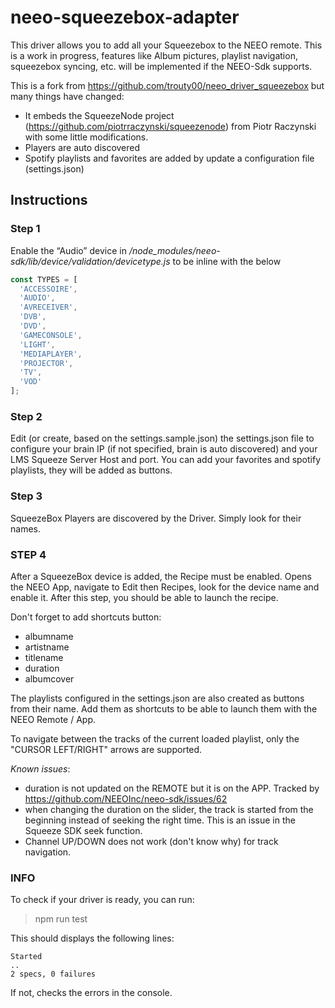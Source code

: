 ﻿# neeo-squeezebox-adapter

This driver allows you to add all your Squeezebox to the NEEO remote. This is a work in progress, features like Album pictures, playlist navigation, squeezebox syncing, etc. will be implemented if the NEEO-Sdk supports. 

This is a fork from https://github.com/trouty00/neeo_driver_squeezebox but many things have changed:

* It embeds the SqueezeNode project (https://github.com/piotrraczynski/squeezenode) from Piotr Raczynski with some little modifications.
* Players are auto discovered
* Spotify playlists and favorites are added by update a configuration file (settings.json)


## Instructions
### Step 1
Enable the “Audio” device in */node_modules/neeo-sdk/lib/device/validation/devicetype.js* to be inline with the below

``` javascript
const TYPES = [
  'ACCESSOIRE',
  'AUDIO',
  'AVRECEIVER',
  'DVB',
  'DVD',
  'GAMECONSOLE',
  'LIGHT',
  'MEDIAPLAYER',
  'PROJECTOR',
  'TV',
  'VOD'
];
```

### Step 2
Edit (or create, based on the settings.sample.json) the settings.json file to configure your brain IP (if not specified, brain is auto discovered) and your LMS Squeeze Server Host and port. 
You can add your favorites and spotify playlists, they will be added as buttons. 

### Step 3
SqueezeBox Players are discovered by the Driver. Simply look for their names.

### STEP 4
After a SqueezeBox device is added, the Recipe must be enabled.
Opens the NEEO App, navigate to Edit then Recipes, look for the device name and enable it. 
After this step, you should be able to launch the recipe. 

Don't forget to add shortcuts button:
* albumname
* artistname
* titlename
* duration
* albumcover

The playlists configured in the settings.json are also created as buttons from their name. Add them as shortcuts to be able to launch them with the NEEO Remote / App.

To navigate between the tracks of the current loaded playlist, only the "CURSOR LEFT/RIGHT" arrows are supported.

*Known issues*: 
- duration is not updated on the REMOTE but it is on the APP. Tracked by https://github.com/NEEOInc/neeo-sdk/issues/62
- when changing the duration on the slider, the track is started from the beginning instead of seeking the right time. This is an issue in the Squeeze SDK seek function.
-  Channel UP/DOWN does not work (don't know why) for track navigation.

### INFO
To check if your driver is ready, you can run:
> npm run test

This should displays the following lines:
```
Started
..
2 specs, 0 failures
```

If not, checks the errors in the console.
